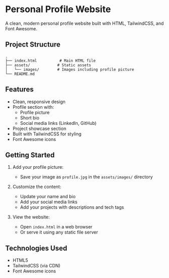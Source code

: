 # Personal Profile Website

A clean, modern personal profile website built with HTML, TailwindCSS, and Font Awesome.

## Project Structure

```
.
├── index.html          # Main HTML file
├── assets/            # Static assets
│   └── images/        # Images including profile picture
└── README.md
```

## Features

- Clean, responsive design
- Profile section with:
  - Profile picture
  - Short bio
  - Social media links (LinkedIn, GitHub)
- Project showcase section
- Built with TailwindCSS for styling
- Font Awesome icons

## Getting Started

1. Add your profile picture:
   - Save your image as `profile.jpg` in the `assets/images/` directory

2. Customize the content:
   - Update your name and bio
   - Add your social media links
   - Add your projects with descriptions and tech tags

3. View the website:
   - Open `index.html` in a web browser
   - Or serve it using any static file server

## Technologies Used

- HTML5
- TailwindCSS (via CDN)
- Font Awesome icons
